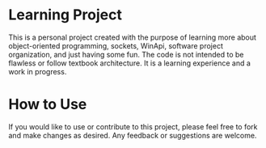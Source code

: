 # Learning Project
 
This is a personal project created with the purpose of learning more about object-oriented programming, sockets, WinApi, software project organization, and just having some fun. The code is not intended to be flawless or follow textbook architecture. It is a learning experience and a work in progress.

How to Use
============
If you would like to use or contribute to this project, please feel free to fork and make changes as desired. Any feedback or suggestions are welcome.
